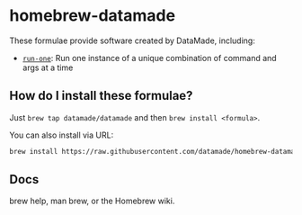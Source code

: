 # homebrew-datamade

These formulae provide software created by DataMade, including:

- [`run-one`](https://github.com/datamade/run-one): Run one instance of a unique combination of command and args at a time

## How do I install these formulae?

Just `brew tap datamade/datamade` and then `brew install <formula>`.

You can also install via URL:

```bash
brew install https://raw.githubusercontent.com/datamade/homebrew-datamade/master/<formula>.rb
```

## Docs

brew help, man brew, or the Homebrew wiki.
